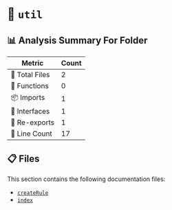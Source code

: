 # 📁 `util`

## 📊 Analysis Summary For Folder

| Metric | Count |
|--------|-------|
| 📁 Total Files | 2 |
| 🔧 Functions | 0 |
| 📦 Imports | 1 |
| 📐 Interfaces | 1 |
| 🔄 Re-exports | 1 |
| 🔢 Line Count | 17 |


## 📋 Files

This section contains the following documentation files:

- [`createRule`](./createRule.md)
- [`index`](./index.md)